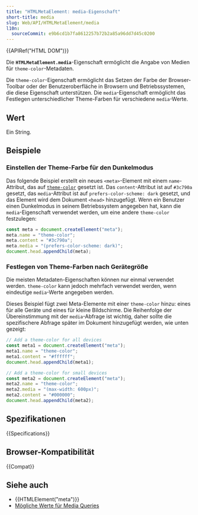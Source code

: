 ```yaml
---
title: "HTMLMetaElement: media-Eigenschaft"
short-title: media
slug: Web/API/HTMLMetaElement/media
l10n:
  sourceCommit: e9b6cd1b7fa8612257b72b2a85a96dd7d45c0200
---
```


{{APIRef("HTML DOM")}}

Die **`HTMLMetaElement.media`**-Eigenschaft ermöglicht die Angabe von Medien für `theme-color`-Metadaten.

Die `theme-color`-Eigenschaft ermöglicht das Setzen der Farbe der Browser-Toolbar oder der Benutzeroberfläche in Browsern und Betriebssystemen, die diese Eigenschaft unterstützen. Die `media`-Eigenschaft ermöglicht das Festlegen unterschiedlicher Theme-Farben für verschiedene `media`-Werte.

## Wert

Ein String.

## Beispiele

### Einstellen der Theme-Farbe für den Dunkelmodus

Das folgende Beispiel erstellt ein neues `<meta>`-Element mit einem `name`-Attribut, das auf [`theme-color`](/de/docs/Web/HTML/Reference/Elements/meta/name#standard_metadata_names_defined_in_the_html_specification) gesetzt ist.
Das `content`-Attribut ist auf `#3c790a` gesetzt, das `media`-Attribut ist auf `prefers-color-scheme: dark` gesetzt, und das Element wird dem Dokument `<head>` hinzugefügt.
Wenn ein Benutzer einen Dunkelmodus in seinem Betriebssystem angegeben hat, kann die `media`-Eigenschaft verwendet werden, um eine andere `theme-color` festzulegen:

```js
const meta = document.createElement("meta");
meta.name = "theme-color";
meta.content = "#3c790a";
meta.media = "(prefers-color-scheme: dark)";
document.head.appendChild(meta);
```

### Festlegen von Theme-Farben nach Gerätegröße

Die meisten Metadaten-Eigenschaften können nur einmal verwendet werden. `theme-color` kann jedoch mehrfach verwendet werden, wenn eindeutige `media`-Werte angegeben werden.

Dieses Beispiel fügt zwei Meta-Elemente mit einer `theme-color` hinzu: eines für alle Geräte und eines für kleine Bildschirme.
Die Reihenfolge der Übereinstimmung mit der `media`-Abfrage ist wichtig, daher sollte die spezifischere Abfrage später im Dokument hinzugefügt werden, wie unten gezeigt:

```js
// Add a theme-color for all devices
const meta1 = document.createElement("meta");
meta1.name = "theme-color";
meta1.content = "#ffffff";
document.head.appendChild(meta1);

// Add a theme-color for small devices
const meta2 = document.createElement("meta");
meta2.name = "theme-color";
meta2.media = "(max-width: 600px)";
meta2.content = "#000000";
document.head.appendChild(meta2);
```

## Spezifikationen

{{Specifications}}

## Browser-Kompatibilität

{{Compat}}

## Siehe auch

- {{HTMLElement("meta")}}
- [Mögliche Werte für Media Queries](/de/docs/Web/CSS/CSS_media_queries/Using_media_queries)
